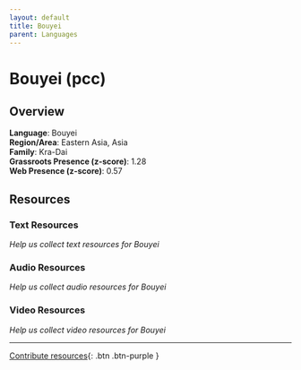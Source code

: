 ```yaml
---
layout: default
title: Bouyei
parent: Languages
---
```


# Bouyei (pcc)

## Overview

**Language**: Bouyei  
**Region/Area**: Eastern Asia, Asia  
**Family**: Kra-Dai  
**Grassroots Presence (z-score)**: 1.28  
**Web Presence (z-score)**: 0.57  

## Resources

### Text Resources
*Help us collect text resources for Bouyei*

### Audio Resources
*Help us collect audio resources for Bouyei*

### Video Resources
*Help us collect video resources for Bouyei*

---

[Contribute resources](https://forms.office.com/e/1SfLJx3u1r){: .btn .btn-purple }
